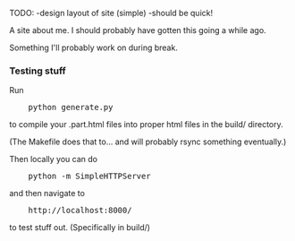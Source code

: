 TODO:
-design layout of site (simple)
-should be quick!

A site about me. I should probably have gotten this going a while ago.

Something I'll probably work on during break.

### Testing stuff

Run
<pre>
	python generate.py
</pre>
to compile your .part.html files into proper html files in the build/ directory.

(The Makefile does that to... and will probably rsync something eventually.)

Then locally you can do 
<pre>
	python -m SimpleHTTPServer
</pre>
and then navigate to 
<pre>
	http://localhost:8000/
</pre>
to test stuff out. (Specifically in build/)


